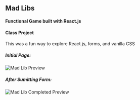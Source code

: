 ## Mad Libs  
#### Functional Game built with React.js  
#### Class Project  
This was a fun way to explore React.js, forms, and vanilla CSS  

##### Initial Page:
![Mad Lib Preview](https://user-images.githubusercontent.com/57583457/73321832-83f83c80-41f8-11ea-87eb-f4c62141a826.png "Mad Lib")  

##### After Sumitting Form:
![Mad Lib Completed Preview](https://user-images.githubusercontent.com/57583457/73321839-89558700-41f8-11ea-8a07-f211b4f913ca.png "Mad Lib Completed")  





